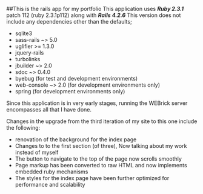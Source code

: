 ##This is the rails app for my portfolio
This application uses **_Ruby 2.3.1_** patch 112 (ruby 2.3.1p112) along with **_Rails 4.2.6_**
This version does not include any dependencies other than the defaults;
* sqlite3
* sass-rails ~> 5.0
* uglifier >= 1.3.0
* jquery-rails
* turbolinks
* jbuilder ~> 2.0
* sdoc ~> 0.4.0
* byebug (for test and development environments)
* web-console ~> 2.0 (for development environments only)
* spring (for development environments only)

Since this application is in very early stages, running the WEBrick server encompasses all that I have done.

Changes in the upgrade from the third iteration of my site to this one include the following:
* renovation of the background for the index page
* Changes to to the first section (of three), Now talking about my work instead of myself
* The button to navigate to the top of the page now scrolls smoothly
* Page markup has been converted to raw HTML and now implements embedded ruby mechanisms
* The styles for the index page have been further optimized for performance and scalability
